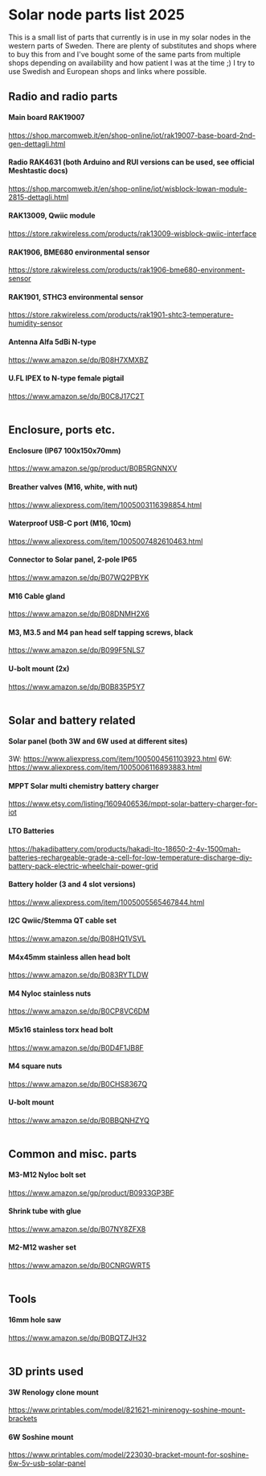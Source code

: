 # Solar node parts list 2025

This is a small list of parts that currently is in use in my solar nodes in the western parts of Sweden. There are plenty of substitutes and shops where to buy this from and I've bought some of the same parts from multiple shops depending on availability and how patient I was at the time ;)
I try to use Swedish and European shops and links where possible.

## Radio and radio parts
#### Main board RAK19007
https://shop.marcomweb.it/en/shop-online/iot/rak19007-base-board-2nd-gen-dettagli.html
#### Radio RAK4631 (both Arduino and RUI versions can be used, see official Meshtastic docs)
https://shop.marcomweb.it/en/shop-online/iot/wisblock-lpwan-module-2815-dettagli.html
#### RAK13009, Qwiic module
https://store.rakwireless.com/products/rak13009-wisblock-qwiic-interface
#### RAK1906, BME680 environmental sensor
https://store.rakwireless.com/products/rak1906-bme680-environment-sensor
#### RAK1901, STHC3 environmental sensor
https://store.rakwireless.com/products/rak1901-shtc3-temperature-humidity-sensor
#### Antenna Alfa 5dBi N-type
https://www.amazon.se/dp/B08H7XMXBZ
#### U.FL IPEX to N-type female pigtail
https://www.amazon.se/dp/B0C8J17C2T
<br />
<br />
## Enclosure, ports etc.
#### Enclosure (IP67 100x150x70mm)
https://www.amazon.se/gp/product/B0B5RGNNXV
#### Breather valves (M16, white, with nut)
https://www.aliexpress.com/item/1005003116398854.html
#### Waterproof USB-C port (M16, 10cm)
https://www.aliexpress.com/item/1005007482610463.html
#### Connector to Solar panel, 2-pole IP65
https://www.amazon.se/dp/B07WQ2PBYK
#### M16 Cable gland
https://www.amazon.se/dp/B08DNMH2X6
#### M3, M3.5 and M4 pan head self tapping screws, black
https://www.amazon.se/dp/B099F5NLS7
#### U-bolt mount (2x)
https://www.amazon.se/dp/B0B835P5Y7
<br />
<br />
## Solar and battery related
#### Solar panel (both 3W and 6W used at different sites)
3W: https://www.aliexpress.com/item/1005004561103923.html
6W: https://www.aliexpress.com/item/1005006116893883.html
#### MPPT Solar multi chemistry battery charger 
https://www.etsy.com/listing/1609406536/mppt-solar-battery-charger-for-iot
#### LTO Batteries
https://hakadibattery.com/products/hakadi-lto-18650-2-4v-1500mah-batteries-rechargeable-grade-a-cell-for-low-temperature-discharge-diy-battery-pack-electric-wheelchair-power-grid
#### Battery holder (3 and 4 slot versions)
https://www.aliexpress.com/item/1005005565467844.html
#### I2C Qwiic/Stemma QT cable set
https://www.amazon.se/dp/B08HQ1VSVL
#### M4x45mm stainless allen head bolt
https://www.amazon.se/dp/B083RYTLDW
#### M4 Nyloc stainless nuts
https://www.amazon.se/dp/B0CP8VC6DM
#### M5x16 stainless torx head bolt
https://www.amazon.se/dp/B0D4F1JB8F
#### M4 square nuts
https://www.amazon.se/dp/B0CHS8367Q
#### U-bolt mount
https://www.amazon.se/dp/B0BBQNHZYQ
<br />
<br />
## Common and misc. parts
#### M3-M12 Nyloc bolt set
https://www.amazon.se/gp/product/B0933GP3BF
#### Shrink tube with glue
https://www.amazon.se/dp/B07NY8ZFX8
#### M2-M12 washer set
https://www.amazon.se/dp/B0CNRGWRT5
<br />
<br />
## Tools
#### 16mm hole saw
https://www.amazon.se/dp/B0BQTZJH32
<br />
<br />
## 3D prints used
#### 3W Renology clone mount
https://www.printables.com/model/821621-minirenogy-soshine-mount-brackets
#### 6W Soshine mount
https://www.printables.com/model/223030-bracket-mount-for-soshine-6w-5v-usb-solar-panel
